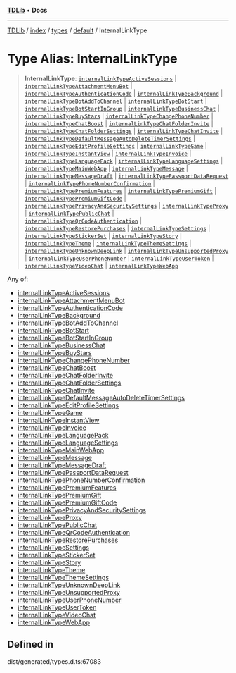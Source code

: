 [**TDLib**](../../../../../../README.md) • **Docs**

***

[TDLib](../../../../../../modules.md) / [index](../../../../../README.md) / [types](../../../README.md) / [default](../README.md) / InternalLinkType

# Type Alias: InternalLinkType

> **InternalLinkType**: [`internalLinkTypeActiveSessions`](internalLinkTypeActiveSessions.md) \| [`internalLinkTypeAttachmentMenuBot`](internalLinkTypeAttachmentMenuBot.md) \| [`internalLinkTypeAuthenticationCode`](internalLinkTypeAuthenticationCode.md) \| [`internalLinkTypeBackground`](internalLinkTypeBackground.md) \| [`internalLinkTypeBotAddToChannel`](internalLinkTypeBotAddToChannel.md) \| [`internalLinkTypeBotStart`](internalLinkTypeBotStart.md) \| [`internalLinkTypeBotStartInGroup`](internalLinkTypeBotStartInGroup.md) \| [`internalLinkTypeBusinessChat`](internalLinkTypeBusinessChat.md) \| [`internalLinkTypeBuyStars`](internalLinkTypeBuyStars.md) \| [`internalLinkTypeChangePhoneNumber`](internalLinkTypeChangePhoneNumber.md) \| [`internalLinkTypeChatBoost`](internalLinkTypeChatBoost.md) \| [`internalLinkTypeChatFolderInvite`](internalLinkTypeChatFolderInvite.md) \| [`internalLinkTypeChatFolderSettings`](internalLinkTypeChatFolderSettings.md) \| [`internalLinkTypeChatInvite`](internalLinkTypeChatInvite.md) \| [`internalLinkTypeDefaultMessageAutoDeleteTimerSettings`](internalLinkTypeDefaultMessageAutoDeleteTimerSettings.md) \| [`internalLinkTypeEditProfileSettings`](internalLinkTypeEditProfileSettings.md) \| [`internalLinkTypeGame`](internalLinkTypeGame.md) \| [`internalLinkTypeInstantView`](internalLinkTypeInstantView.md) \| [`internalLinkTypeInvoice`](internalLinkTypeInvoice.md) \| [`internalLinkTypeLanguagePack`](internalLinkTypeLanguagePack.md) \| [`internalLinkTypeLanguageSettings`](internalLinkTypeLanguageSettings.md) \| [`internalLinkTypeMainWebApp`](internalLinkTypeMainWebApp.md) \| [`internalLinkTypeMessage`](internalLinkTypeMessage.md) \| [`internalLinkTypeMessageDraft`](internalLinkTypeMessageDraft.md) \| [`internalLinkTypePassportDataRequest`](internalLinkTypePassportDataRequest.md) \| [`internalLinkTypePhoneNumberConfirmation`](internalLinkTypePhoneNumberConfirmation.md) \| [`internalLinkTypePremiumFeatures`](internalLinkTypePremiumFeatures.md) \| [`internalLinkTypePremiumGift`](internalLinkTypePremiumGift.md) \| [`internalLinkTypePremiumGiftCode`](internalLinkTypePremiumGiftCode.md) \| [`internalLinkTypePrivacyAndSecuritySettings`](internalLinkTypePrivacyAndSecuritySettings.md) \| [`internalLinkTypeProxy`](internalLinkTypeProxy.md) \| [`internalLinkTypePublicChat`](internalLinkTypePublicChat.md) \| [`internalLinkTypeQrCodeAuthentication`](internalLinkTypeQrCodeAuthentication.md) \| [`internalLinkTypeRestorePurchases`](internalLinkTypeRestorePurchases.md) \| [`internalLinkTypeSettings`](internalLinkTypeSettings.md) \| [`internalLinkTypeStickerSet`](internalLinkTypeStickerSet.md) \| [`internalLinkTypeStory`](internalLinkTypeStory.md) \| [`internalLinkTypeTheme`](internalLinkTypeTheme.md) \| [`internalLinkTypeThemeSettings`](internalLinkTypeThemeSettings.md) \| [`internalLinkTypeUnknownDeepLink`](internalLinkTypeUnknownDeepLink.md) \| [`internalLinkTypeUnsupportedProxy`](internalLinkTypeUnsupportedProxy.md) \| [`internalLinkTypeUserPhoneNumber`](internalLinkTypeUserPhoneNumber.md) \| [`internalLinkTypeUserToken`](internalLinkTypeUserToken.md) \| [`internalLinkTypeVideoChat`](internalLinkTypeVideoChat.md) \| [`internalLinkTypeWebApp`](internalLinkTypeWebApp.md)

Any of:
- [internalLinkTypeActiveSessions](internalLinkTypeActiveSessions.md)
- [internalLinkTypeAttachmentMenuBot](internalLinkTypeAttachmentMenuBot.md)
- [internalLinkTypeAuthenticationCode](internalLinkTypeAuthenticationCode.md)
- [internalLinkTypeBackground](internalLinkTypeBackground.md)
- [internalLinkTypeBotAddToChannel](internalLinkTypeBotAddToChannel.md)
- [internalLinkTypeBotStart](internalLinkTypeBotStart.md)
- [internalLinkTypeBotStartInGroup](internalLinkTypeBotStartInGroup.md)
- [internalLinkTypeBusinessChat](internalLinkTypeBusinessChat.md)
- [internalLinkTypeBuyStars](internalLinkTypeBuyStars.md)
- [internalLinkTypeChangePhoneNumber](internalLinkTypeChangePhoneNumber.md)
- [internalLinkTypeChatBoost](internalLinkTypeChatBoost.md)
- [internalLinkTypeChatFolderInvite](internalLinkTypeChatFolderInvite.md)
- [internalLinkTypeChatFolderSettings](internalLinkTypeChatFolderSettings.md)
- [internalLinkTypeChatInvite](internalLinkTypeChatInvite.md)
- [internalLinkTypeDefaultMessageAutoDeleteTimerSettings](internalLinkTypeDefaultMessageAutoDeleteTimerSettings.md)
- [internalLinkTypeEditProfileSettings](internalLinkTypeEditProfileSettings.md)
- [internalLinkTypeGame](internalLinkTypeGame.md)
- [internalLinkTypeInstantView](internalLinkTypeInstantView.md)
- [internalLinkTypeInvoice](internalLinkTypeInvoice.md)
- [internalLinkTypeLanguagePack](internalLinkTypeLanguagePack.md)
- [internalLinkTypeLanguageSettings](internalLinkTypeLanguageSettings.md)
- [internalLinkTypeMainWebApp](internalLinkTypeMainWebApp.md)
- [internalLinkTypeMessage](internalLinkTypeMessage.md)
- [internalLinkTypeMessageDraft](internalLinkTypeMessageDraft.md)
- [internalLinkTypePassportDataRequest](internalLinkTypePassportDataRequest.md)
- [internalLinkTypePhoneNumberConfirmation](internalLinkTypePhoneNumberConfirmation.md)
- [internalLinkTypePremiumFeatures](internalLinkTypePremiumFeatures.md)
- [internalLinkTypePremiumGift](internalLinkTypePremiumGift.md)
- [internalLinkTypePremiumGiftCode](internalLinkTypePremiumGiftCode.md)
- [internalLinkTypePrivacyAndSecuritySettings](internalLinkTypePrivacyAndSecuritySettings.md)
- [internalLinkTypeProxy](internalLinkTypeProxy.md)
- [internalLinkTypePublicChat](internalLinkTypePublicChat.md)
- [internalLinkTypeQrCodeAuthentication](internalLinkTypeQrCodeAuthentication.md)
- [internalLinkTypeRestorePurchases](internalLinkTypeRestorePurchases.md)
- [internalLinkTypeSettings](internalLinkTypeSettings.md)
- [internalLinkTypeStickerSet](internalLinkTypeStickerSet.md)
- [internalLinkTypeStory](internalLinkTypeStory.md)
- [internalLinkTypeTheme](internalLinkTypeTheme.md)
- [internalLinkTypeThemeSettings](internalLinkTypeThemeSettings.md)
- [internalLinkTypeUnknownDeepLink](internalLinkTypeUnknownDeepLink.md)
- [internalLinkTypeUnsupportedProxy](internalLinkTypeUnsupportedProxy.md)
- [internalLinkTypeUserPhoneNumber](internalLinkTypeUserPhoneNumber.md)
- [internalLinkTypeUserToken](internalLinkTypeUserToken.md)
- [internalLinkTypeVideoChat](internalLinkTypeVideoChat.md)
- [internalLinkTypeWebApp](internalLinkTypeWebApp.md)

## Defined in

dist/generated/types.d.ts:67083
